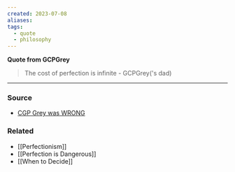 ```yaml
---
created: 2023-07-08
aliases: 
tags:
  - quote
  - philosophy
---
```

**Quote from GCPGrey**

> The cost of perfection is infinite - GCPGrey('s dad)
> 

---
### Source
- [CGP Grey was WRONG](https://youtu.be/ua4QMFQATco)

### Related
- [[Perfectionism]] 
- [[Perfection is Dangerous]] 
- [[When to Decide]]